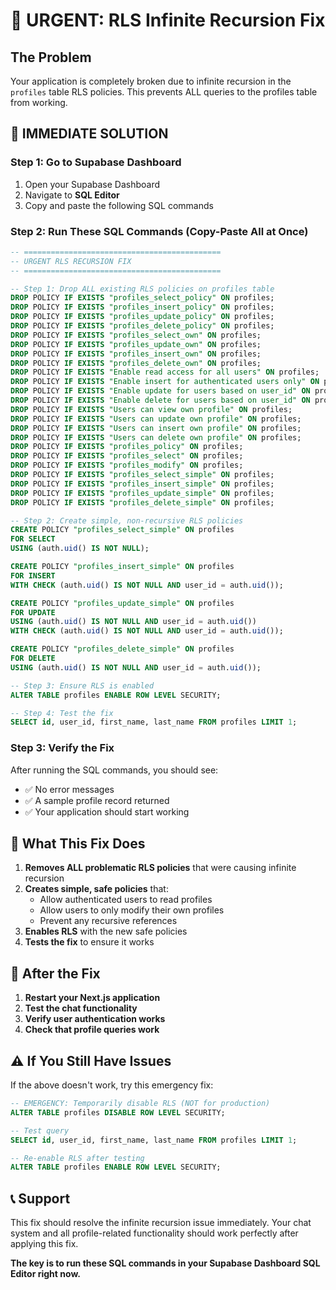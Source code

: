 # 🚨 URGENT: RLS Infinite Recursion Fix

## The Problem
Your application is completely broken due to infinite recursion in the `profiles` table RLS policies. This prevents ALL queries to the profiles table from working.

## 🔧 IMMEDIATE SOLUTION

### Step 1: Go to Supabase Dashboard
1. Open your Supabase Dashboard
2. Navigate to **SQL Editor**
3. Copy and paste the following SQL commands

### Step 2: Run These SQL Commands (Copy-Paste All at Once)

```sql
-- ============================================
-- URGENT RLS RECURSION FIX
-- ============================================

-- Step 1: Drop ALL existing RLS policies on profiles table
DROP POLICY IF EXISTS "profiles_select_policy" ON profiles;
DROP POLICY IF EXISTS "profiles_insert_policy" ON profiles;
DROP POLICY IF EXISTS "profiles_update_policy" ON profiles;
DROP POLICY IF EXISTS "profiles_delete_policy" ON profiles;
DROP POLICY IF EXISTS "profiles_select_own" ON profiles;
DROP POLICY IF EXISTS "profiles_update_own" ON profiles;
DROP POLICY IF EXISTS "profiles_insert_own" ON profiles;
DROP POLICY IF EXISTS "profiles_delete_own" ON profiles;
DROP POLICY IF EXISTS "Enable read access for all users" ON profiles;
DROP POLICY IF EXISTS "Enable insert for authenticated users only" ON profiles;
DROP POLICY IF EXISTS "Enable update for users based on user_id" ON profiles;
DROP POLICY IF EXISTS "Enable delete for users based on user_id" ON profiles;
DROP POLICY IF EXISTS "Users can view own profile" ON profiles;
DROP POLICY IF EXISTS "Users can update own profile" ON profiles;
DROP POLICY IF EXISTS "Users can insert own profile" ON profiles;
DROP POLICY IF EXISTS "Users can delete own profile" ON profiles;
DROP POLICY IF EXISTS "profiles_policy" ON profiles;
DROP POLICY IF EXISTS "profiles_select" ON profiles;
DROP POLICY IF EXISTS "profiles_modify" ON profiles;
DROP POLICY IF EXISTS "profiles_select_simple" ON profiles;
DROP POLICY IF EXISTS "profiles_insert_simple" ON profiles;
DROP POLICY IF EXISTS "profiles_update_simple" ON profiles;
DROP POLICY IF EXISTS "profiles_delete_simple" ON profiles;

-- Step 2: Create simple, non-recursive RLS policies
CREATE POLICY "profiles_select_simple" ON profiles
FOR SELECT
USING (auth.uid() IS NOT NULL);

CREATE POLICY "profiles_insert_simple" ON profiles
FOR INSERT
WITH CHECK (auth.uid() IS NOT NULL AND user_id = auth.uid());

CREATE POLICY "profiles_update_simple" ON profiles
FOR UPDATE
USING (auth.uid() IS NOT NULL AND user_id = auth.uid())
WITH CHECK (auth.uid() IS NOT NULL AND user_id = auth.uid());

CREATE POLICY "profiles_delete_simple" ON profiles
FOR DELETE
USING (auth.uid() IS NOT NULL AND user_id = auth.uid());

-- Step 3: Ensure RLS is enabled
ALTER TABLE profiles ENABLE ROW LEVEL SECURITY;

-- Step 4: Test the fix
SELECT id, user_id, first_name, last_name FROM profiles LIMIT 1;
```

### Step 3: Verify the Fix
After running the SQL commands, you should see:
- ✅ No error messages
- ✅ A sample profile record returned
- ✅ Your application should start working

## 🎯 What This Fix Does

1. **Removes ALL problematic RLS policies** that were causing infinite recursion
2. **Creates simple, safe policies** that:
   - Allow authenticated users to read profiles
   - Allow users to only modify their own profiles
   - Prevent any recursive references
3. **Enables RLS** with the new safe policies
4. **Tests the fix** to ensure it works

## 🚀 After the Fix

1. **Restart your Next.js application**
2. **Test the chat functionality**
3. **Verify user authentication works**
4. **Check that profile queries work**

## ⚠️ If You Still Have Issues

If the above doesn't work, try this emergency fix:

```sql
-- EMERGENCY: Temporarily disable RLS (NOT for production)
ALTER TABLE profiles DISABLE ROW LEVEL SECURITY;

-- Test query
SELECT id, user_id, first_name, last_name FROM profiles LIMIT 1;

-- Re-enable RLS after testing
ALTER TABLE profiles ENABLE ROW LEVEL SECURITY;
```

## 📞 Support

This fix should resolve the infinite recursion issue immediately. Your chat system and all profile-related functionality should work perfectly after applying this fix.

**The key is to run these SQL commands in your Supabase Dashboard SQL Editor right now.**
